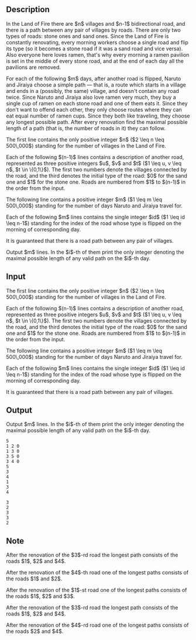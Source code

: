 ## Description

<div><p>In the Land of Fire there are $n$ villages and $n-1$ bidirectional road, and there is a path between any pair of villages by roads. There are only two types of roads: stone ones and sand ones. Since the Land of Fire is constantly renovating, every morning workers choose a single road and flip its type (so it becomes a stone road if it was a sand road and vice versa). Also everyone here loves ramen, that's why every morning a ramen pavilion is set in the middle of every <span class="tex-font-style-bf">stone</span> road, and at the end of each day all the pavilions are removed.</p><p>For each of the following $m$ days, after another road is flipped, Naruto and Jiraiya choose a simple path — that is, a route which starts in a village and ends in a (possibly, the same) village, and doesn't contain any road twice. Since Naruto and Jiraiya also love ramen very much, they buy a single cup of ramen on each stone road and one of them eats it. Since they don't want to offend each other, they only choose routes where they can eat equal number of ramen cups. Since they both like traveling, they choose any longest possible path. After every renovation find the maximal possible length of a path (that is, the number of roads in it) they can follow.</p></div><div class="input-specification"><p>The first line contains the only positive integer $n$ ($2 \leq n \leq 500\,000$) standing for the number of villages in the Land of Fire.</p><p>Each of the following $(n-1)$ lines contains a description of another road, represented as three positive integers $u$, $v$ and $t$ ($1 \leq u, v \leq n$, $t \in \{0,1\}$). The first two numbers denote the villages connected by the road, and the third denotes the initial type of the road: $0$ for the sand one and $1$ for the stone one. Roads are numbered from $1$ to $(n-1)$ in the order from the input.</p><p>The following line contains a positive integer $m$ ($1 \leq m \leq 500\,000$) standing for the number of days Naruto and Jiraiya travel for.</p><p>Each of the following $m$ lines contains the single integer $id$ ($1 \leq id \leq n-1$) standing for the index of the road whose type is flipped on the morning of corresponding day.</p><p>It is guaranteed that there is a road path between any pair of villages.</p></div><div class="output-specification"><p>Output $m$ lines. In the $i$-th of them print the only integer denoting the maximal possible length of any valid path on the $i$-th day.</p></div>

## Input

<p>The first line contains the only positive integer $n$ ($2 \leq n \leq 500\,000$) standing for the number of villages in the Land of Fire.</p><p>Each of the following $(n-1)$ lines contains a description of another road, represented as three positive integers $u$, $v$ and $t$ ($1 \leq u, v \leq n$, $t \in \{0,1\}$). The first two numbers denote the villages connected by the road, and the third denotes the initial type of the road: $0$ for the sand one and $1$ for the stone one. Roads are numbered from $1$ to $(n-1)$ in the order from the input.</p><p>The following line contains a positive integer $m$ ($1 \leq m \leq 500\,000$) standing for the number of days Naruto and Jiraiya travel for.</p><p>Each of the following $m$ lines contains the single integer $id$ ($1 \leq id \leq n-1$) standing for the index of the road whose type is flipped on the morning of corresponding day.</p><p>It is guaranteed that there is a road path between any pair of villages.</p>

## Output

<p>Output $m$ lines. In the $i$-th of them print the only integer denoting the maximal possible length of any valid path on the $i$-th day.</p>





```input1
5
1 2 0
1 3 0
3 5 0
3 4 0
5
3
4
1
3
4
```




```output1
3
2
3
3
2
```



## Note

<p>After the renovation of the $3$-rd road the longest path consists of the roads $1$, $2$ and $4$.</p><p>After the renovation of the $4$-th road one of the longest paths consists of the roads $1$ and $2$.</p><p>After the renovation of the $1$-st road one of the longest paths consists of the roads $1$, $2$ and $3$.</p><p>After the renovation of the $3$-rd road the longest path consists of the roads $1$, $2$ and $4$.</p><p>After the renovation of the $4$-rd road one of the longest paths consists of the roads $2$ and $4$.</p>
